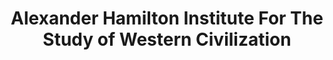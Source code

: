---
layout: repo
title: "Alexander Hamilton Institute For The Study of Western Civilization"
id: 19831
permalink: repos/19831/
---